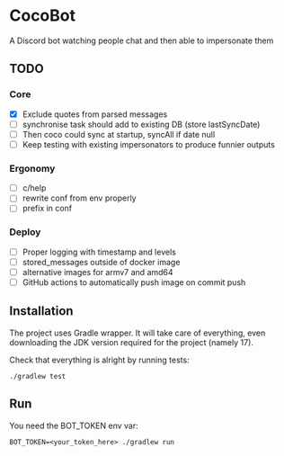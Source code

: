 # CocoBot
A Discord bot watching people chat and then able to impersonate them

## TODO

### Core
- [x] Exclude quotes from parsed messages
- [ ] synchronise task should add to existing DB (store lastSyncDate)
- [ ] Then coco could sync at startup, syncAll if date null
- [ ] Keep testing with existing impersonators to produce funnier outputs

### Ergonomy
- [ ] c/help
- [ ] rewrite conf from env properly
- [ ] prefix in conf

### Deploy
- [ ] Proper logging with timestamp and levels
- [ ] stored_messages outside of docker image
- [ ] alternative images for armv7 and amd64
- [ ] GitHub actions to automatically push image on commit push

## Installation

The project uses Gradle wrapper. It will take care of everything, even downloading the JDK version required for the project (namely 17).

Check that everything is alright by running tests:

```shell
./gradlew test
```

## Run

You need the BOT_TOKEN env var:

```shell
BOT_TOKEN=<your_token_here> ./gradlew run
```
